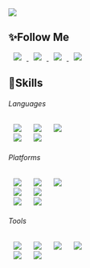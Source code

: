 <img src="https://capsule-render.vercel.app/api?type=cylinder&color=auto&height=200&section=header&text=capsule%20render&fontSize=90" />

## ✨Follow Me
<a href="https://www.notion.so/e4fafd76b5b942559cdd2d12f424ac5a" target="_blank">
    <img 
        src="https://img.shields.io/badge/Notion-333333?style=flat-square&logo=Notion&logoColor=white"
        style="height : auto; margin-left : 10px; margin-right : 10px;"/>
</a>
<a href="https://www.instagram.com/sseung__su._/" target="_blank">
    <img 
        src="http://img.shields.io/badge/-Instagram-E4405F?style=flat-square&logo=Instagram&logoColor=white&link=https://www.instagram.com/sseung__su._/"
        style="height : auto; margin-left : 10px; margin-right : 10px;"/>
</a>
<a href="https://mail.google.com/mail/u/0/#inbox" target="_blank">
    <img 
        src="http://img.shields.io/badge/-h2sorginal@gmail.com-EA4335?style=flat-square&logo=Gmail&logoColor=white"
        style="height : auto; margin-left : 10px; margin-right : 10px;"/>
</a>
<a href="https://ondevlog.tistory.com/" target="_blank">
    <img 
        src="http://img.shields.io/badge/-Blog-FD5F07?style=flat-square&logo=Tistory&logoColor=white"
        style="height : auto; margin-left : 10px; margin-right : 10px;"/>
</a>

## 💪Skills
###### Languages
<img src="http://img.shields.io/badge/-Java-007396?style=flat-square&logo=java&logoColor=white"
     style="height : auto; margin-left : 10px; margin-right : 10px;"/>
<img src="http://img.shields.io/badge/-Javascript-F7DF1E?style=flat-square&logo=Javascript&logoColor=white"
     style="height : auto; margin-left : 10px; margin-right : 10px;"/>
<img src="http://img.shields.io/badge/-Python-3776AB?style=flat-square&logo=Python&logoColor=white"
     style="height : auto; margin-left : 10px; margin-right : 10px;"/><br>
<img src="http://img.shields.io/badge/-HTML5-E34F26?style=flat-square&logo=Html5&logoColor=white"
     style="height : auto; margin-left : 10px; margin-right : 10px;"/>
<img src="http://img.shields.io/badge/-CSS3-1572B6?style=flat-square&logo=Css3&logoColor=white"
     style="height : auto; margin-left : 10px; margin-right : 10px;"/>

###### Platforms
<img src="http://img.shields.io/badge/-React-61DAFB?style=flat-square&logo=React&logoColor=white"
     style="height : auto; margin-left : 10px; margin-right : 10px;"/>
<img src="http://img.shields.io/badge/-Springboot-6DB33F?style=flat-square&logo=Springboot&logoColor=white"
     style="height : auto; margin-left : 10px; margin-right : 10px;"/>
<img src="http://img.shields.io/badge/-Android-3DDC84?style=flat-square&logo=Android&logoColor=white"
     style="height : auto; margin-left : 10px; margin-right : 10px;"/><br>
<img src="http://img.shields.io/badge/-Amazon AWS-232F3E?style=flat-square&logo=Amazonaws&logoColor=white"
     style="height : auto; margin-left : 10px; margin-right : 10px;"/>
<img src="http://img.shields.io/badge/-Node.js-339933?style=flat-square&logo=Nodedotjs&logoColor=white"
     style="height : auto; margin-left : 10px; margin-right : 10px;"/><br>
<img src="http://img.shields.io/badge/-MySQL-4479A1?style=flat-square&logo=Mysql&logoColor=white"
     style="height : auto; margin-left : 10px; margin-right : 10px;"/>
<img src="http://img.shields.io/badge/-Mongodb-47A248?style=flat-square&logo=Mongodb&logoColor=white"
     style="height : auto; margin-left : 10px; margin-right : 10px;"/>

###### Tools
<img src="http://img.shields.io/badge/-Visual Studio Code-007ACC?style=flat-square&logo=Visualstudiocode&logoColor=white"
     style="height : auto; margin-left : 10px; margin-right : 10px;"/>
<img src="http://img.shields.io/badge/-IntelliJ-000000?style=flat-square&logo=Intellijidea&logoColor=white"
     style="height : auto; margin-left : 10px; margin-right : 10px;"/>
<img src="http://img.shields.io/badge/-Eclipse-2C2255?style=flat-square&logo=Eclipseide&logoColor=white"
     style="height : auto; margin-left : 10px; margin-right : 10px;"/>
<img src="http://img.shields.io/badge/-Android Studio-3DDC84?style=flat-square&logo=Androidstudio&logoColor=white"
     style="height : auto; margin-left : 10px; margin-right : 10px;"/><br>
<img src="http://img.shields.io/badge/-Git&amp;GitHub-F05032?style=flat-square&logo=Git&logoColor=white"
     style="height : auto; margin-left : 10px; margin-right : 10px;"/>
<img src="http://img.shields.io/badge/-Postman-FF6C37?style=flat-square&logo=Postman&logoColor=white"
     style="height : auto; margin-left : 10px; margin-right : 10px;"/>
     
<!--
**KKaeBu/KKaeBu** is a ✨ _special_ ✨ repository because its `README.md` (this file) appears on your GitHub profile.

Here are some ideas to get you started:

- 🔭 I’m currently working on ...
- 🌱 I’m currently learning ...
- 👯 I’m looking to collaborate on ...
- 🤔 I’m looking for help with ...
- 💬 Ask me about ...
- 📫 How to reach me: ...
- 😄 Pronouns: ...
- ⚡ Fun fact: ...
-->
